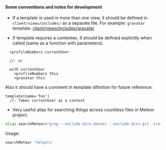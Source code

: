 #### Some conventions and notes for development

  - If a template is used in more than one view, it should be defined in ```client/views/includes/``` as a separate file. For example: ```gravatar``` template: [client/views/includes/gravatar](https://github.com/leakyMirror/meteor-twatter/blob/master/client/views/includes/gravatar.jade)

  - If template requires a contentex, it should be defined explicitly when called (same as a function with parameters):
  ```jade
    +profileNumbers currentUser

    //- or

    with currentUser
      +profileNumbers this
      +gravatar this
  ```
  Also it should have a comment in template difinition for future reference:
  ```jade
  template(name='foo')
    //- Takes currentUser as a context
  ```

  - Very useful alias for searching things across countless files in Meteor project.

  ```bash
  alias searchMeteor="grep --exclude-dir=.meteor --exclude-dir=.git -irn"
  ```

  Usage:
  ```bash
  searchMeteor 'helpers'
  ```
